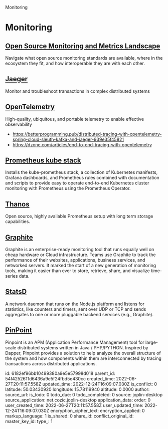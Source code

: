 Monitoring

# Monitoring

## [**Open Source Monitoring and Metrics Landscape**](https://dzone.com/articles/open-source-monitoring-and-metrics-landscape)
Navigate what open source monitoring standards are available, where in the ecosystem they fit, and how interoperable they are with each other.

## [**Jaeger**](https://www.jaegertracing.io/)
Monitor and troubleshoot transactions in complex distributed systems

## [**OpenTelemetry**](https://opentelemetry.io/)
High-quality, ubiquitous, and portable telemetry to enable effective observability
- https://betterprogramming.pub/distributed-tracing-with-opentelemetry-spring-cloud-sleuth-kafka-and-jaeger-939e35f45821
- https://dzone.com/articles/end-to-end-tracing-with-opentelemetry

## [**Prometheus kube stack**](https://github.com/prometheus-community/helm-charts/tree/main/charts/kube-prometheus-stack)
Installs the kube-prometheus stack, a collection of Kubernetes manifests, Grafana dashboards, and Prometheus rules combined with documentation and scripts to provide easy to operate end-to-end Kubernetes cluster monitoring with Prometheus using the Prometheus Operator.

## [**Thanos**](https://thanos.io/)
Open source, highly available Prometheus setup with long term storage capabilities.

## [**Graphite**](https://graphiteapp.org/)
Graphite is an enterprise-ready monitoring tool that runs equally well on cheap hardware or Cloud infrastructure. Teams use Graphite to track the performance of their websites, applications, business services, and networked servers. It marked the start of a new generation of monitoring tools, making it easier than ever to store, retrieve, share, and visualize time-series data.

## [**StatsD**](https://github.com/statsd/statsd)
A network daemon that runs on the Node.js platform and listens for statistics, like counters and timers, sent over UDP or TCP and sends aggregates to one or more pluggable backend services (e.g., Graphite).

## [**PinPoint**](https://github.com/pinpoint-apm/pinpoint)
Pinpoint is an APM (Application Performance Management) tool for large-scale distributed systems written in Java / PHP/PYTHON. Inspired by Dapper, Pinpoint provides a solution to help analyze the overall structure of the system and how components within them are interconnected by tracing transactions across distributed applications.

id: 6182ef96bb10499380a9e5e57998d018
parent_id: 54f4252611d6436a9e5f24fbd5e430cc
created_time: 2022-06-27T20:11:57.558Z
updated_time: 2022-12-24T16:09:07.030Z
is_conflict: 0
latitude: 50.03430920
longitude: 15.78119940
altitude: 0.0000
author: 
source_url: 
is_todo: 0
todo_due: 0
todo_completed: 0
source: joplin-desktop
source_application: net.cozic.joplin-desktop
application_data: 
order: 0
user_created_time: 2022-06-27T20:11:57.558Z
user_updated_time: 2022-12-24T16:09:07.030Z
encryption_cipher_text: 
encryption_applied: 0
markup_language: 1
is_shared: 0
share_id: 
conflict_original_id: 
master_key_id: 
type_: 1
